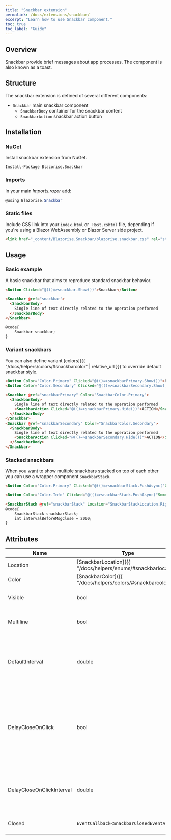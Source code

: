 ```yaml
---
title: "Snackbar extension"
permalink: /docs/extensions/snackbar/
excerpt: "Learn how to use Snackbar component."
toc: true
toc_label: "Guide"
---
```


## Overview

Snackbar provide brief messages about app processes. The component is also known as a toast.

## Structure

The snackbar extension is defined of several different components:

- `Snackbar` main snackbar component
  - `SnackbarBody` container for the snackbar content
  - `SnackbarAction` snackbar action button

## Installation

### NuGet

Install snackbar extension from NuGet.

```
Install-Package Blazorise.Snackbar
```

### Imports

In your main _Imports.razor_ add:

```cs
@using Blazorise.Snackbar
```

### Static files

Include CSS link into your `index.html` or `_Host.cshtml` file, depending if you're using a Blazor WebAssembly or Blazor Server side project.

```html
<link href="_content/Blazorise.Snackbar/blazorise.snackbar.css" rel="stylesheet" />
```

## Usage

### Basic example

A basic snackbar that aims to reproduce standard snackbar behavior.

```html
<Button Clicked="@(()=>snackbar.Show())">Snackbar</Button>

<Snackbar @ref="snackbar">
  <SnackbarBody>
    Single line of text directly related to the operation performed
  </SnackbarBody>
</Snackbar>

@code{
    Snackbar snackbar;
}
```

### Variant snackbars

You can also define variant [colors]({{ "/docs/helpers/colors/#snackbarcolor" | relative_url }}) to override default snackbar style.

```html
<Button Color="Color.Primary" Clicked="@(()=>snackbarPrimary.Show())">Primary</Button>
<Button Color="Color.Secondary" Clicked="@(()=>snackbarSecondary.Show())">Secondary</Button>

<Snackbar @ref="snackbarPrimary" Color="SnackbarColor.Primary">
  <SnackbarBody>
    Single line of text directly related to the operation performed
    <SnackbarAction Clicked="@(()=>snackbarPrimary.Hide())">ACTION</SnackbarAction>
  </SnackbarBody>
</Snackbar>
<Snackbar @ref="snackbarSecondary" Color="SnackbarColor.Secondary">
  <SnackbarBody>
    Single line of text directly related to the operation performed
    <SnackbarAction Clicked="@(()=>snackbarSecondary.Hide())">ACTION</SnackbarAction>
  </SnackbarBody>
</Snackbar>
```

### Stacked snackbars

When you want to show multiple snackbars stacked on top of each other you can use a wrapper component `SnackbarStack`.

```html
<Button Color="Color.Primary" Clicked="@(()=>snackbarStack.PushAsync("Current time is: " + DateTime.Now, SnackbarColor.Info))">Primary</Button>

<Button Color="Color.Info" Clicked="@(()=>snackbarStack.PushAsync("Some info message! Timeout: " + intervalBeforeMsgClose, SnackbarColor.Info, options => { IntervalBeforeClose = intervalBeforeMsgClose; } ))">Show Info</Button>

<SnackbarStack @ref="snackbarStack" Location="SnackbarStackLocation.Right" />
@code{
    SnackbarStack snackbarStack;
    int intervalBeforeMsgClose = 2000;
}
```

## Attributes

| Name                      | Type                                                                                     | Default      | Description                                                                                                                                      |
|---------------------------|------------------------------------------------------------------------------------------|--------------|--------------------------------------------------------------------------------------------------------------------------------------------------|
| Location                  | [SnackbarLocation]({{ "/docs/helpers/enums/#snackbarlocation" | relative_url }})         | `None`       | Defines the snackbar location.                                                                                                                   |
| Color                     | [SnackbarColor]({{ "/docs/helpers/colors/#snackbarcolor" | relative_url }})              | `None`       | Defines the snackbar color.                                                                                                                      |
| Visible                   | bool                                                                                     | false        | Defines the visibility of snackbar.                                                                                                              |
| Multiline                 | bool                                                                                     | false        | Allow snackbar to show multiple lines of text.                                                                                                   |
| DefaultInterval           | double                                                                                   | 5000         | Defines the interval (in milliseconds) after which the snackbar will be automatically closed.                                                    |
| DelayCloseOnClick         | bool                                                                                     | false        | If clicked on snackbar, a close action will be delayed by increasing the DefaultInterval time (used if no value is provided in the Push method). |
| DelayCloseOnClickInterval | double                                                                                   | 'null'       | Defines the interval(in milliseconds) by which the snackbar will be delayed from closing.                                                        |
| Closed                    | `EventCallback<SnackbarClosedEventArgs>`                                                 |              | Occurs after the snackbar has closed.                                                                                                            |